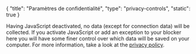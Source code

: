 {
    "title": "Paramètres de confidentialité",
    "type": "privacy-controls",
    "static": true
}
 
<noscript class="noscript noscript-privacy-policy">Having JavaScript deactivated, no data (except for connection data) will be collected. If you activate JavaScript or add an exception to your blocker here you will have some finer control over which data will be saved on your computer. For more information, take a look at the <a href="/privacy">privacy policy</a>.</noscript>
